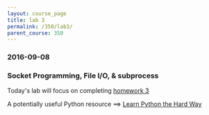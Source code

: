 ```yaml
---
layout: course_page
title: lab 3
permalink: /350/lab3/
parent_course: 350
---
```


### 2016-09-08

### Socket Programming, File I/O, & subprocess
Today's lab will focus on completing [homework 3](/350/hw3)


A potentially useful Python resource ==> [Learn Python the Hard Way](https://learnpythonthehardway.org/book/)

